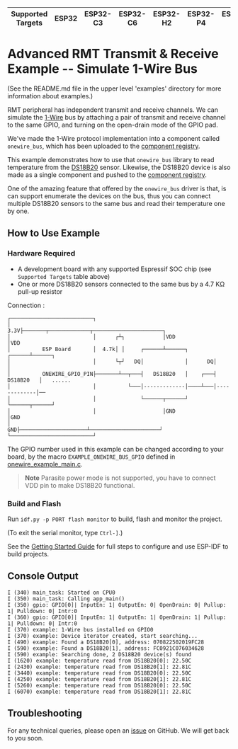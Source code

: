  | Supported Targets | ESP32 | ESP32-C3 | ESP32-C6 | ESP32-H2 | ESP32-P4 | ESP32-S2 | ESP32-S3 |
| ----------------- | ----- | -------- | -------- | -------- | -------- | -------- | -------- |

# Advanced RMT Transmit & Receive Example -- Simulate 1-Wire Bus

(See the README.md file in the upper level 'examples' directory for more information about examples.)

RMT peripheral has independent transmit and receive channels. We can simulate the [1-Wire](https://www.analog.com/en/technical-articles/guide-to-1wire-communication.html) bus by attaching a pair of transmit and receive channel to the same GPIO, and turning on the open-drain mode of the GPIO pad.

We've made the 1-Wire protocol implementation into a component called `onewire_bus`, which has been uploaded to the [component registry](https://components.espressif.com/components/espressif/onewire_bus).

This example demonstrates how to use that `onewire_bus` library to read temperature from the [DS18B20](https://www.analog.com/media/en/technical-documentation/data-sheets/ds18b20.pdf) sensor. Likewise, the DS18B20 device is also made as a single component and pushed to the [component registry](https://components.espressif.com/components/espressif/ds18b20).

One of the amazing feature that offered by the `onewire_bus` driver is that, is can support enumerate the devices on the bus, thus you can connect multiple DS18B20 sensors to the same bus and read their temperature one by one.

## How to Use Example

### Hardware Required

* A development board with any supported Espressif SOC chip (see `Supported Targets` table above)
* One or more DS18B20 sensors connected to the same bus by a 4.7 KΩ pull-up resistor

Connection :

```plain
┌──────────────────────────┐
│                      3.3V├───────┬─────────────┬──────────────────────┐
│                          │      ┌┴┐            │VDD                   │VDD
│          ESP Board       │  4.7k│ │     ┌──────┴──────┐        ┌──────┴──────┐
│                          │      └┬┘   DQ│             │      DQ│             │
│          ONEWIRE_GPIO_PIN├───────┴──┬───┤   DS18B20   │    ┌───┤   DS18B20   │   ......
│                          │          └───│-------------│────┴───│-------------│──
│                          │              └──────┬──────┘        └──────┬──────┘
│                          │                     │GND                   │GND
│                       GND├─────────────────────┴──────────────────────┘
└──────────────────────────┘
```

The GPIO number used in this example can be changed according to your board, by the macro `EXAMPLE_ONEWIRE_BUS_GPIO` defined in [onewire_example_main.c](main/onewire_example_main.c).

> **Note**
> Parasite power mode is not supported, you have to connect VDD pin to make DS18B20 functional.

### Build and Flash

Run `idf.py -p PORT flash monitor` to build, flash and monitor the project.

(To exit the serial monitor, type ``Ctrl-]``.)

See the [Getting Started Guide](https://docs.espressif.com/projects/esp-idf/en/latest/get-started/index.html) for full steps to configure and use ESP-IDF to build projects.

## Console Output

```plain
I (340) main_task: Started on CPU0
I (350) main_task: Calling app_main()
I (350) gpio: GPIO[0]| InputEn: 1| OutputEn: 0| OpenDrain: 0| Pullup: 1| Pulldown: 0| Intr:0
I (360) gpio: GPIO[0]| InputEn: 1| OutputEn: 1| OpenDrain: 1| Pullup: 1| Pulldown: 0| Intr:0
I (370) example: 1-Wire bus installed on GPIO0
I (370) example: Device iterator created, start searching...
I (490) example: Found a DS18B20[0], address: 070822502019FC28
I (590) example: Found a DS18B20[1], address: FC0921C076034628
I (590) example: Searching done, 2 DS18B20 device(s) found
I (1620) example: temperature read from DS18B20[0]: 22.50C
I (2430) example: temperature read from DS18B20[1]: 22.81C
I (3440) example: temperature read from DS18B20[0]: 22.50C
I (4250) example: temperature read from DS18B20[1]: 22.81C
I (5260) example: temperature read from DS18B20[0]: 22.50C
I (6070) example: temperature read from DS18B20[1]: 22.81C
```

## Troubleshooting

For any technical queries, please open an [issue](https://github.com/espressif/esp-idf/issues) on GitHub. We will get back to you soon.
